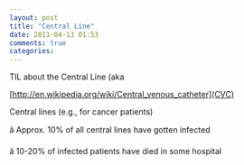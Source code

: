 ```yaml
---
layout: post
title: "Central Line"
date: 2011-04-13 01:53
comments: true
categories: 
---
```


TIL about the Central Line (aka 

[http://en.wikipedia.org/wiki/Central_venous_catheter](CVC)


Central lines (e.g., for cancer patients)


â Approx. 10% of all central lines have gotten infected


â 10-20% of infected patients have died in some hospital


